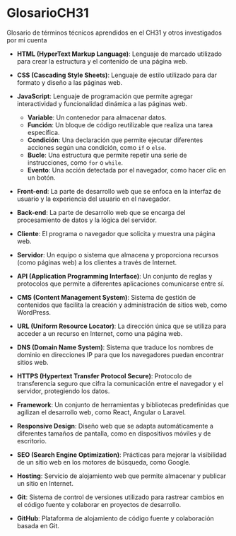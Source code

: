 # GlosarioCH31
Glosario de términos técnicos aprendidos en el CH31 y otros investigados por mi cuenta

- **HTML (HyperText Markup Language)**: Lenguaje de marcado utilizado para crear la estructura y el contenido de una página web.

- **CSS (Cascading Style Sheets)**: Lenguaje de estilo utilizado para dar formato y diseño a las páginas web.

- **JavaScript**: Lenguaje de programación que permite agregar interactividad y funcionalidad dinámica a las páginas web.
  - **Variable**: Un contenedor para almacenar datos.
  - **Función**: Un bloque de código reutilizable que realiza una tarea específica.
  - **Condición**: Una declaración que permite ejecutar diferentes acciones según una condición, como `if` o `else`.
  - **Bucle**: Una estructura que permite repetir una serie de instrucciones, como `for` o `while`.
  - **Evento**: Una acción detectada por el navegador, como hacer clic en un botón.

- **Front-end**: La parte de desarrollo web que se enfoca en la interfaz de usuario y la experiencia del usuario en el navegador.

- **Back-end**: La parte de desarrollo web que se encarga del procesamiento de datos y la lógica del servidor.

- **Cliente**: El programa o navegador que solicita y muestra una página web.

- **Servidor**: Un equipo o sistema que almacena y proporciona recursos (como páginas web) a los clientes a través de Internet.

- **API (Application Programming Interface)**: Un conjunto de reglas y protocolos que permite a diferentes aplicaciones comunicarse entre sí.

- **CMS (Content Management System)**: Sistema de gestión de contenidos que facilita la creación y administración de sitios web, como WordPress.

- **URL (Uniform Resource Locator)**: La dirección única que se utiliza para acceder a un recurso en Internet, como una página web.

- **DNS (Domain Name System)**: Sistema que traduce los nombres de dominio en direcciones IP para que los navegadores puedan encontrar sitios web.

- **HTTPS (Hypertext Transfer Protocol Secure)**: Protocolo de transferencia seguro que cifra la comunicación entre el navegador y el servidor, protegiendo los datos.

- **Framework**: Un conjunto de herramientas y bibliotecas predefinidas que agilizan el desarrollo web, como React, Angular o Laravel.

- **Responsive Design**: Diseño web que se adapta automáticamente a diferentes tamaños de pantalla, como en dispositivos móviles y de escritorio.

- **SEO (Search Engine Optimization)**: Prácticas para mejorar la visibilidad de un sitio web en los motores de búsqueda, como Google.

- **Hosting**: Servicio de alojamiento web que permite almacenar y publicar un sitio en Internet.

- **Git**: Sistema de control de versiones utilizado para rastrear cambios en el código fuente y colaborar en proyectos de desarrollo.

- **GitHub**: Plataforma de alojamiento de código fuente y colaboración basada en Git.

